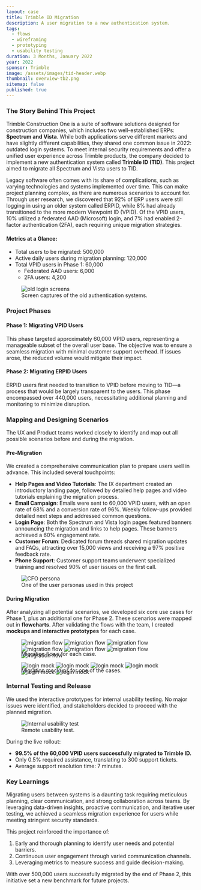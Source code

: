 ```yaml
---
layout: case
title: Trimble ID Migration
description: A user migration to a new authentication system.
tags: 
  - flows
  - wireframing
  - prototyping
  - usability testing
duration: 3 Months, January 2022
year: 2022
sponsor: Trimble
image: /assets/images/tid-header.webp
thumbnail: overview-tb2.png
sitemap: false
published: true
---
```


### The Story Behind This Project

Trimble Construction One is a suite of software solutions designed for construction companies, which includes two well-established ERPs: **Spectrum and Vista**. While both applications serve different markets and have slightly different capabilities, they shared one common issue in 2022: outdated login systems. To meet internal security requirements and offer a unified user experience across Trimble products, the company decided to implement a new authentication system called **Trimble ID (TID)**. This project aimed to migrate all Spectrum and Vista users to TID.

Legacy software often comes with its share of complications, such as varying technologies and systems implemented over time. This can make project planning complex, as there are numerous scenarios to account for. Through user research, we discovered that 92% of ERP users were still logging in using an older system called ERPID, while 8% had already transitioned to the more modern Viewpoint ID (VPID). Of the VPID users, 10% utilized a federated AAD (Microsoft) login, and 7% had enabled 2-factor authentication (2FA), each requiring unique migration strategies.

#### Metrics at a Glance:

- Total users to be migrated: 500,000
- Active daily users during migration planning: 120,000
- Total VPID users in Phase 1: 60,000
  - Federated AAD users: 6,000
  - 2FA users: 4,200

<figure><img src="/assets/images/tid-old_login.png" alt="old login screens"><figcaption>Screen captures of the old authentication systems.</figcaption></figure>

### Project Phases

#### Phase 1: Migrating VPID Users

This phase targeted approximately 60,000 VPID users, representing a manageable subset of the overall user base. The objective was to ensure a seamless migration with minimal customer support overhead. If issues arose, the reduced volume would mitigate their impact.

#### Phase 2: Migrating ERPID Users

ERPID users first needed to transition to VPID before moving to TID—a process that would be largely transparent to the users. This phase encompassed over 440,000 users, necessitating additional planning and monitoring to minimize disruption.

### Mapping and Designing Scenarios

The UX and Product teams worked closely to identify and map out all possible scenarios before and during the migration.

#### Pre-Migration

We created a comprehensive communication plan to prepare users well in advance. This included several touchpoints:

- **Help Pages and Video Tutorials**: The IX department created an introductory landing page, followed by detailed help pages and video tutorials explaining the migration process. 
- **Email Campaign**: Emails were sent to 60,000 VPID users, with an open rate of 68% and a conversion rate of 96%. Weekly follow-ups provided detailed next steps and addressed common questions.
- **Login Page**: Both the Spectrum and Vista login pages featured banners announcing the migration and links to help pages. These banners achieved a 60% engagement rate.
- **Customer Forum**: Dedicated forum threads shared migration updates and FAQs, attracting over 15,000 views and receiving a 97% positive feedback rate.
- **Phone Support**: Customer support teams underwent specialized training and resolved 90% of user issues on the first call.

<figure><img src="/assets/images/tid-persona.png" alt="CFO persona"><figcaption>One of the user personas used in this project</figcaption></figure>

#### During Migration

After analyzing all potential scenarios, we developed six core use cases for Phase 1, plus an additional one for Phase 2. These scenarios were mapped out in **flowcharts**. After validating the flows with the team, I created **mockups and interactive prototypes** for each case.

<figure>
  <div class="carousel" data-flickity='{ "imagesLoaded": true, "percentPosition": false }'>
    <img src="/assets/images/tid-case1_2.png" alt="migration flow">
    <img src="/assets/images/tid-case3.png" alt="migration flow">
    <img src="/assets/images/tid-case4.png" alt="migration flow">
    <img src="/assets/images/tid-case4b.png" alt="migration flow">
    <img src="/assets/images/tid-case5.png" alt="migration flow">
    <img src="/assets/images/tid-case6.png" alt="migration flow">
    <img src="/assets/images/tid-case7.png" alt="migration flow">
  </div>
  <figcaption style="margin-top:-1.5em;">Migration flows for each case.</figcaption>
</figure>

<figure>
  <div class="carousel" data-flickity='{ "imagesLoaded": true, "percentPosition": false }'>
    <img src="/assets/images/tid-mock1.png" alt="login mock">
    <img src="/assets/images/tid-mock2.png" alt="login mock">
    <img src="/assets/images/tid-mock3.png" alt="login mock">
    <img src="/assets/images/tid-mock4.png" alt="login mock">
    <img src="/assets/images/tid-mock5.png" alt="login mock">
    <img src="/assets/images/tid-mock6.png" alt="login mock">
  </div>
  <figcaption style="margin-top:-1.5em;">Migration mockups for one of the cases.</figcaption>
</figure>

### Internal Testing and Release

We used the interactive prototypes for internal usability testing. No major issues were identified, and stakeholders decided to proceed with the planned migration.

<figure><img src="/assets/images/tid-usabilitytest.webp" alt="Internal usability test"><figcaption>
Remote usability test.</figcaption></figure>

During the live rollout:
- **99.5% of the 60,000 VPID users successfully migrated to Trimble ID.**
- Only 0.5% required assistance, translating to 300 support tickets.
- Average support resolution time: 7 minutes.

### Key Learnings

Migrating users between systems is a daunting task requiring meticulous planning, clear communication, and strong collaboration across teams. By leveraging data-driven insights, proactive communication, and iterative user testing, we achieved a seamless migration experience for users while meeting stringent security standards.

This project reinforced the importance of:

1. Early and thorough planning to identify user needs and potential barriers.
2. Continuous user engagement through varied communication channels.
3. Leveraging metrics to measure success and guide decision-making.

With over 500,000 users successfully migrated by the end of Phase 2, this initiative set a new benchmark for future projects.

<script src="/assets/js/flickity.js"></script>
